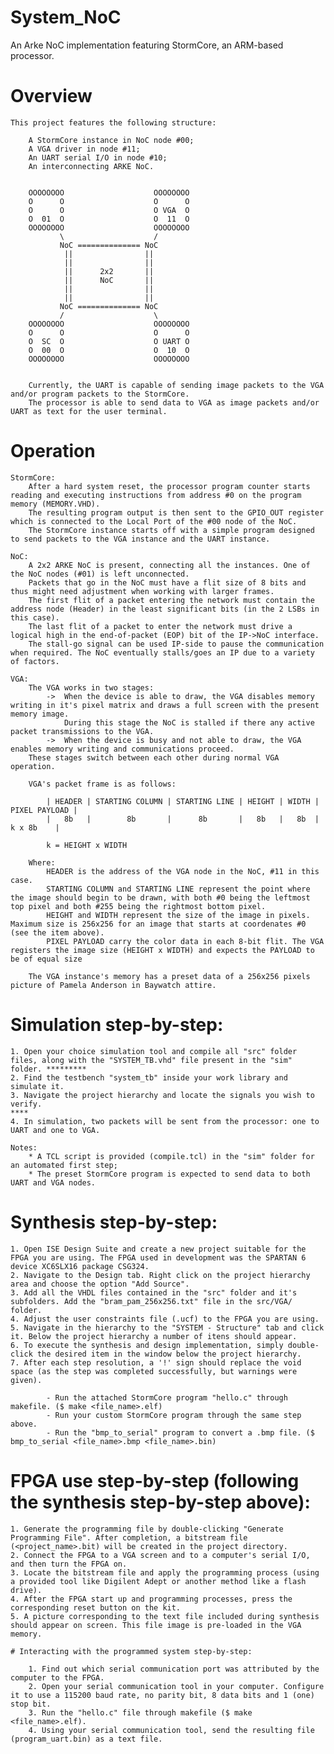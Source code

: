 # System_NoC
An Arke NoC implementation featuring StormCore, an ARM-based processor.

# Overview

	This project features the following structure:
	
		A StormCore instance in NoC node #00;
		A VGA driver in node #11;
		An UART serial I/O in node #10;
		An interconnecting ARKE NoC.
		
		
        OOOOOOOO                    OOOOOOOO
        O      O                    O      O
        O      O                    O VGA  O
        O  01  O                    O  11  O
        OOOOOOOO                    OOOOOOOO
               \                    /
               NoC ============== NoC			   
                ||                ||	   
                ||                ||
                ||      2x2       ||
                ||      NoC       ||
                ||                ||
                ||                ||
               NoC ============== NoC
               /                    \
        OOOOOOOO                    OOOOOOOO
        O      O                    O      O
        O  SC  O                    O UART O
        O  00  O                    O  10  O
        OOOOOOOO                    OOOOOOOO

		
		Currently, the UART is capable of sending image packets to the VGA and/or program packets to the StormCore.
		The processor is able to send data to VGA as image packets and/or UART as text for the user terminal.
		
# Operation
	
	StormCore:
		After a hard system reset, the processor program counter starts reading and executing instructions from address #0 on the program memory (MEMORY.VHD).
		The resulting program output is then sent to the GPIO_OUT register which is connected to the Local Port of the #00 node of the NoC.
		The StormCore instance starts off with a simple program designed to send packets to the VGA instance and the UART instance.
		
	NoC:
		A 2x2 ARKE NoC is present, connecting all the instances. One of the NoC nodes (#01) is left unconnected.
		Packets that go in the NoC must have a flit size of 8 bits and thus might need adjustment when working with larger frames.
		The first flit of a packet entering the network must contain the address node (Header) in the least significant bits (in the 2 LSBs in this case).
		The last flit of a packet to enter the network must drive a logical high in the end-of-packet (EOP) bit of the IP->NoC interface.
		The stall-go signal can be used IP-side to pause the communication when required. The NoC eventually stalls/goes an IP due to a variety of factors.
		
	VGA:
		The VGA works in two stages:
			->	When the device is able to draw, the VGA disables memory writing in it's pixel matrix and draws a full screen with the present memory image.
				During this stage the NoC is stalled if there any active packet transmissions to the VGA.
			->	When the device is busy and not able to draw, the VGA enables memory writing and communications proceed.
		These stages switch between each other during normal VGA operation.
		
		VGA's packet frame is as follows:
			
            | HEADER | STARTING COLUMN | STARTING LINE | HEIGHT | WIDTH | PIXEL PAYLOAD |
            |   8b   |        8b       |      8b       |   8b   |   8b  |     k x 8b    |
			
			k = HEIGHT x WIDTH
				
		Where:
			HEADER is the address of the VGA node in the NoC, #11 in this case.
			STARTING COLUMN and STARTING LINE represent the point where the image should begin to be drawn, with both #0 being the leftmost top pixel and both #255 being the rightmost bottom pixel.
			HEIGHT and WIDTH represent the size of the image in pixels. Maximum size is 256x256 for an image that starts at coordenates #0 (see the item above).
			PIXEL PAYLOAD carry the color data in each 8-bit flit. The VGA registers the image size (HEIGHT x WIDTH) and expects the PAYLOAD to be of equal size
			
		The VGA instance's memory has a preset data of a 256x256 pixels picture of Pamela Anderson in Baywatch attire.
	

# Simulation step-by-step:
	
	1. Open your choice simulation tool and compile all "src" folder files, along with the "SYSTEM_TB.vhd" file present in the "sim" folder. *********
	2. Find the testbench "system_tb" inside your work library and simulate it.
	3. Navigate the project hierarchy and locate the signals you wish to verify.
	****
	4. In simulation, two packets will be sent from the processor: one to UART and one to VGA.
	
	Notes:
		* A TCL script is provided (compile.tcl) in the "sim" folder for an automated first step; 
		* The preset StormCore program is expected to send data to both UART and VGA nodes.

# Synthesis step-by-step:
	
	1. Open ISE Design Suite and create a new project suitable for the FPGA you are using. The FPGA used in development was the SPARTAN 6 device XC6SLX16 package CSG324.
	2. Navigate to the Design tab. Right click on the project hierarchy area and choose the option "Add Source".
	3. Add all the VHDL files contained in the "src" folder and it's subfolders. Add the "bram_pam_256x256.txt" file in the src/VGA/ folder.
	4. Adjust the user constraints file (.ucf) to the FPGA you are using.
	5. Navigate in the hierarchy to the "SYSTEM - Structure" tab and click it. Below the project hierarchy a number of itens should appear.
	6. To execute the synthesis and design implementation, simply double-click the desired item in the window below the project hierarchy.
	7. After each step resolution, a '!' sign should replace the void space (as the step was completed successfully, but warnings were given).
	
			- Run the attached StormCore program "hello.c" through makefile. ($ make <file_name>.elf)
			- Run your custom StormCore program through the same step above.
			- Run the "bmp_to_serial" program to convert a .bmp file. ($ bmp_to_serial <file_name>.bmp <file_name>.bin)

# FPGA use step-by-step (following the synthesis step-by-step above):
	
	1. Generate the programming file by double-clicking "Generate Programming File". After completion, a bitstream file (<project_name>.bit) will be created in the project directory.
	2. Connect the FPGA to a VGA screen and to a computer's serial I/O, and then turn the FPGA on.
	3. Locate the bitstream file and apply the programming process (using a provided tool like Digilent Adept or another method like a flash drive).
	4. After the FPGA start up and programming processes, press the corresponding reset button on the kit.
	5. A picture corresponding to the text file included during synthesis should appear on screen. This file image is pre-loaded in the VGA memory.

	# Interacting with the programmed system step-by-step:
	
		1. Find out which serial communication port was attributed by the computer to the FPGA.
		2. Open your serial communication tool in your computer. Configure it to use a 115200 baud rate, no parity bit, 8 data bits and 1 (one) stop bit.
		3. Run the "hello.c" file through makefile ($ make <file_name>.elf).
		4. Using your serial communication tool, send the resulting file (program_uart.bin) as a text file.
   
	